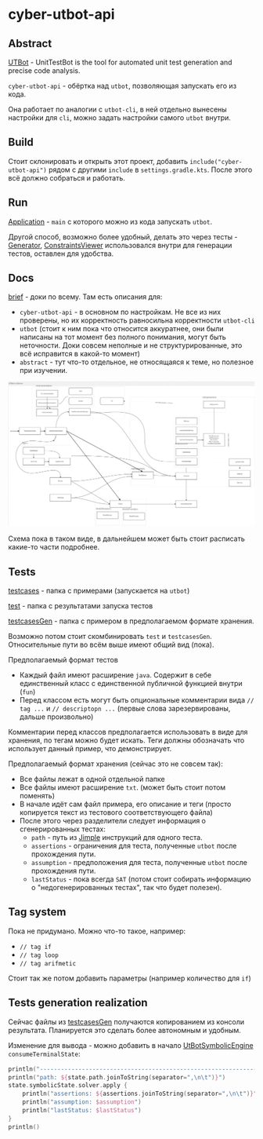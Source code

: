 # cyber-utbot-api
## Abstract

[UTBot](https://github.com/UnitTestBot/UTBotJava) - UnitTestBot is the tool for automated unit test generation and precise code analysis.

`cyber-utbot-api` - обёртка над `utbot`, позволяющая запускать его из кода.

Она работает по аналогии с `utbot-cli`, в ней отдельно вынесены настройки для `cli`, можно задать настройки самого `utbot` внутри.

## Build

Стоит склонировать и открыть этот проект, добавить `include("cyber-utbot-api")` рядом с другими `include` в `settings.gradle.kts`. После этого всё должно собраться и работать.

## Run

[Application](src/main/kotlin/org/cyber/utbot/Application.kt) - `main` с которого можно из кода запускать `utbot`.

Другой способ, возможно более удобный, делать это через тесты - [Generator](src/test/kotlin/Generator.kt), [ConstraintsViewer](src/test/kotlin/ConstraintsViewer.kt) использовался внутри для генерации тестов, оставлен для удобства.

## Docs

[brief](src/docs/brief.md) - доки по всему. Там есть описания для:
- `cyber-utbot-api` - в основном по настройкам. Не все из них проверены, но их корректность равносильна корректности `utbot-cli`
- `utbot` (стоит к ним пока что относится аккуратнее, они были написаны на тот момент без полного понимания, могут быть неточности. Доки совсем неполные и не структурированные, это всё исправится в какой-то момент)
- `abstract` - тут что-то отдельное, не относящаяся к теме, но полезное при изучении.

![utbot](src/docs/pictures/utbot.png)

Схема пока в таком виде, в дальнейшем может быть стоит расписать какие-то части подробнее.

## Tests

[testcases](src/main/java/org/testcases) - папка с примерами (запускается на `utbot`)

[test](src/test/java/org/testcases) - папка с результатами запуска тестов

[testcasesGen](src/main/java/org/testcasesGen) - папка c примером в предполагаемом формате хранения.

Возможно потом стоит скомбинировать `test` и `testcasesGen`. Относительные пути во всём выше имеют общий вид (пока).

Предполагаемый формат тестов
- Каждый файл имеют расширение `java`. Содержит в себе единственный класс с единственной публичной функцией внутри (`fun`)
- Перед классом есть могут быть опциональные комментарии вида `// tag ...` и `// descriptopn ...` (первые слова зарезервированы, дальше произвольно)

Комментарии перед классов предполагается использовать в виде для хранения, по тегам можно будет искать. Теги должны обозначать что использует данный пример, что демонстрирует.

Предполагаемый формат хранения (сейчас это не совсем так):
- Все файлы лежат в одной отдельной папке
- Все файлы имеют расширение `txt`. (может быть стоит потом поменять)
- В начале идёт сам файл примера, его описание и теги (просто копируется текст из тестового соответствующего файла)
- После этого через разделители следует информация о сгенерированных тестах:
  - `path` - путь из [Jimple](src/docs/abstract/Jimple.md) инструкций для одного теста.
  - `assertions` - ограничения для теста, полученные `utbot` после прохождения пути.
  - `assumption` - предположения для теста, полученные `utbot` после прохождения пути.
  - `lastStatus` - пока всегда `SAT` (потом стоит собирать информацию о "недогенерированных тестах", так что будет полезен).

## Tag system

Пока не придумано. Можно что-то такое, например:
- `// tag if`
- `// tag loop`
- `// tag arifmetic`

Стоит так же потом добавить параметры (например количество для `if`)

## Tests generation realization

Сейчас файлы из [testcasesGen](src/main/java/org/testcasesGen)  получаются копированием из консоли результата. Планируется это сделать более автономным и удобным.

Изменение для вывода - можно добавить в начало [UtBotSymbolicEngine](../utbot-framework/src/main/kotlin/org/utbot/engine/UtBotSymbolicEngine.kt) `consumeTerminalState`:

```kotlin
println("----------------------------------------------------------------------------------------------------")
println("path: ${state.path.joinToString(separator=",\n\t")}")
state.symbolicState.solver.apply {
    println("assertions: ${assertions.joinToString(separator=",\n\t")}")
    println("assumption: $assumption")
    println("lastStatus: $lastStatus")
}
println()
```
